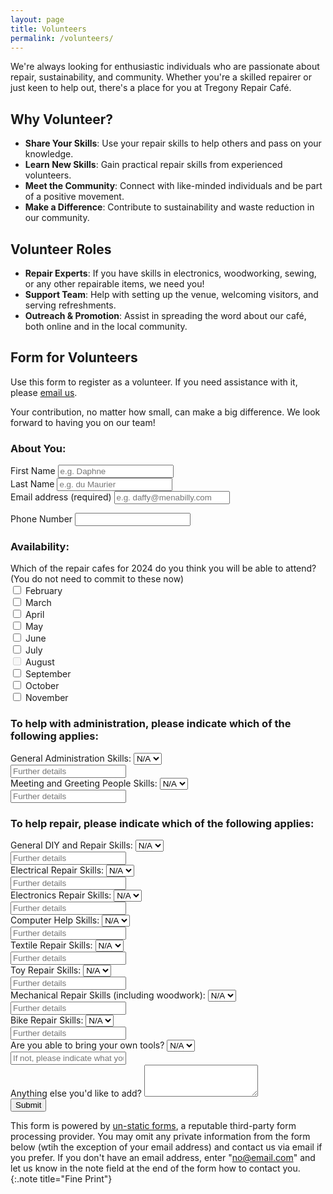 ```yaml
---
layout: page
title: Volunteers
permalink: /volunteers/
---
```


We're always looking for enthusiastic individuals who are passionate about repair, sustainability, and community. Whether you're a skilled repairer or just keen to help out, there's a place for you at Tregony Repair Café.

## Why Volunteer?

- **Share Your Skills**: Use your repair skills to help others and pass on your knowledge.
- **Learn New Skills**: Gain practical repair skills from experienced volunteers.
- **Meet the Community**: Connect with like-minded individuals and be part of a positive movement.
- **Make a Difference**: Contribute to sustainability and waste reduction in our community.

## Volunteer Roles

- **Repair Experts**: If you have skills in electronics, woodworking, sewing, or any other repairable items, we need you!
- **Support Team**: Help with setting up the venue, welcoming visitors, and serving refreshments.
- **Outreach & Promotion**: Assist in spreading the word about our café, both online and in the local community.

## Form for Volunteers

Use this form to register as a volunteer. If you need assistance with it, please [email us](mailto:contact@tregonyrepaircafe.org).

Your contribution, no matter how small, can make a big difference. We look forward to having you on our team!

<form method="post" action="https://forms.un-static.com/forms/017bcfec08f4f79b60c42affc5514b6dc4bd997d">
<!-- About You -->
<h3>About You:</h3>
<div class="form-row">
<div class="col">
<label for="firstName" class="col-form-label">First Name</label>
<input id="firstName" type="text" class="form-control" placeholder="e.g. Daphne">
</div>

<div class="col">
<label for="lastName" class="col-form-label">Last Name</label>
<input id="lastName" type="text" class="form-control" placeholder="e.g. du Maurier">
</div>
</div>

<!-- Email Address -->
<div class="form-group">
<label for="emailAddress">Email address (required)</label>
<input type="email" class="form-control" id="emailAddress" required placeholder="e.g. daffy@menabilly.com">

<!-- Phone Number -->
<label class="form-control-label" for="phoneNumer">Phone Number</label>
<input type="text" class="form-control" id="phoneNumber">
</div>

<!-- Availability -->

<h3>Availability:</h3>
<div class="form-group" id="availability">
<label class="form-control-label" for="availability">Which of the repair cafes for 2024 do you think you will be able to attend? (You do not need to commit to these now) </label>
  <!-- February -->
  <div class="form-check form-check-inline">
    <label class="form-check-label">
      <input class="form-check-input" type="checkbox" id="monthFebruary" value="February"> February
    </label>
  </div>

  <!-- March -->
  <div class="form-check form-check-inline">
    <label class="form-check-label">
      <input class="form-check-input" type="checkbox" id="monthMarch" value="March"> March
    </label>
  </div>

  <!-- April -->
  <div class="form-check form-check-inline">
    <label class="form-check-label">
      <input class="form-check-input" type="checkbox" id="monthApril" value="April"> April
    </label>
  </div>

  <!-- May -->
  <div class="form-check form-check-inline">
    <label class="form-check-label">
      <input class="form-check-input" type="checkbox" id="monthMay" value="May"> May
    </label>
  </div>

  <!-- June -->
  <div class="form-check form-check-inline">
    <label class="form-check-label">
      <input class="form-check-input" type="checkbox" id="monthJune" value="June"> June
    </label>
  </div>

  <!-- July -->
  <div class="form-check form-check-inline">
    <label class="form-check-label">
      <input class="form-check-input" type="checkbox" id="monthJuly" value="July"> July
    </label>
  </div>

  <!-- August (Disabled as the cafe is closed) -->
  <div class="form-check form-check-inline disabled">
    <label class="form-check-label">
      <input class="form-check-input" type="checkbox" id="monthAugust" value="August" disabled> August
    </label>
  </div>

  <!-- September -->
  <div class="form-check form-check-inline">
    <label class="form-check-label">
      <input class="form-check-input" type="checkbox" id="monthSeptember" value="September"> September
    </label>
  </div>

  <!-- October -->
  <div class="form-check form-check-inline">
    <label class="form-check-label">
      <input class="form-check-input" type="checkbox" id="monthOctober" value="October"> October
    </label>
  </div>

  <!-- November -->
  <div class="form-check form-check-inline">
    <label class="form-check-label">
      <input class="form-check-input" type="checkbox" id="monthNovember" value="November"> November
    </label>
  </div>
</div>

  <!-- Skills -->
<h3>To help with administration, please indicate which of the following applies:</h3>

<div class="form-group">
<label for="adminSkills">General Administration Skills:</label>
<select class="form-control" id="adminSkills">
<option value="yes">Yes</option>
<option value="no">No</option>
<option value="na" selected>N/A</option>
</select>
<div class="form-group">
<input id="adminSkillsFurDet" class="form-control" type="text" placeholder="Further details">
</div>
</div>

<div class="form-group">
<label for="meetSkills">Meeting and Greeting People Skills:</label>
<select class="form-control" id="meetSkills">
<option value="yes">Yes</option>
<option value="no">No</option>
<option value="na" selected>N/A</option>
</select>
<div class="form-group">
    <input id="meetSkillsFurDet" class="form-control" type="text" placeholder="Further details">
  </div>
</div>

<h3>To help repair, please indicate which of the following applies:</h3>
<!-- General DIY and Repair Skills: -->
<div class="form-group">
  <label for="diySkills">General DIY and Repair Skills:</label>
  <select class="form-control" id="diySkills">
    <option value="yes">Yes</option>
    <option value="no">No</option>
    <option value="na" selected>N/A</option>
  </select>
  <div class="form-group">
    <input id="diySkillsFurDet" class="form-control" type="text" placeholder="Further details">
  </div>
</div>

<!-- Electrical Repair Skills: -->
<div class="form-group">
  <label for="electricalSkills">Electrical Repair Skills:</label>
  <select class="form-control" id="electricalSkills">
    <option value="yes">Yes</option>
    <option value="no">No</option>
    <option value="na" selected>N/A</option>
  </select>
  <div class="form-group">
    <input id="electricalSkillsFurDet" class="form-control" type="text" placeholder="Further details">
  </div>
</div>

<!-- Electronics Repair Skills: -->
<div class="form-group">
  <label for="electronicsSkills">Electronics Repair Skills:</label>
  <select class="form-control" id="electronicsSkills">
    <option value="yes">Yes</option>
    <option value="no">No</option>
    <option value="na" selected>N/A</option>
  </select>
  <div class="form-group">
    <input id="electronicsSkillsFurDet" class="form-control" type="text" placeholder="Further details">
  </div>
</div>

<!-- Computer Help Skills: -->
<div class="form-group">
  <label for="computerSkills">Computer Help Skills:</label>
  <select class="form-control" id="computerSkills">
    <option value="yes">Yes</option>
    <option value="no">No</option>
    <option value="na" selected>N/A</option>
  </select>
  <div class="form-group">
    <input id="computerSkillsFurDet" class="form-control" type="text" placeholder="Further details">
  </div>
</div>

<!-- Textile Repair Skills: -->
<div class="form-group">
  <label for="textileSkills">Textile Repair Skills:</label>
  <select class="form-control" id="textileSkills">
    <option value="yes">Yes</option>
    <option value="no">No</option>
    <option value="na" selected>N/A</option>
  </select>
  <div class="form-group">
    <input id="textileSkillsFurDet" class="form-control" type="text" placeholder="Further details">
  </div>
</div>

<!-- Toy Repair Skills: -->
<div class="form-group">
  <label for="toySkills">Toy Repair Skills:</label>
  <select class="form-control" id="toySkills">
    <option value="yes">Yes</option>
    <option value="no">No</option>
    <option value="na" selected>N/A</option>
  </select>
  <div class="form-group">
    <input id="toySkillsFurDet" class="form-control" type="text" placeholder="Further details">
  </div>
</div>

<!-- Mechanical Repair Skills (including woodwork): -->
<div class="form-group">
  <label for="mechanicalSkills">Mechanical Repair Skills (including woodwork):</label>
  <select class="form-control" id="mechanicalSkills">
    <option value="yes">Yes</option>
    <option value="no">No</option>
    <option value="na" selected>N/A</option>
  </select>
  <div class="form-group">
    <input id="mechanicalSkillsFurDet" class="form-control" type="text" placeholder="Further details">
  </div>
</div>

<!-- Bike Repair Skills: -->
<div class="form-group">
  <label for="bikeSkills">Bike Repair Skills:</label>
  <select class="form-control" id="bikeSkills">
    <option value="yes">Yes</option>
    <option value="no">No</option>
    <option value="na" selected>N/A</option>
  </select>
  <div class="form-group">
    <input id="bikeSkillsFurDet" class="form-control" type="text" placeholder="Further details">
  </div>
</div>

<!-- Are you able to bring your own tools? (If not, please indicate what you might need in the text field below.) -->
<div class="form-group">
  <label for="ownTools">Are you able to bring your own tools?</label>
  <select class="form-control" id="ownTools">
    <option value="yes">Yes</option>
    <option value="no">No</option>
    <option value="na" selected>N/A</option>
  </select>
  <div class="form-group">
    <input id="ownToolsFurDet" class="form-control" type="text"
     placeholder="If not, please indicate what you might need">
  </div>
</div>

<!-- Anything else you'd like to add? -->

<div class="form-group">
<label for="additionalComments">Anything else you'd like to add?</label>
<textarea class="form-control" id="additionalComments" rows="3"></textarea>
</div>
<button type="submit" class="btn btn-primary" value="submit">Submit</button>
</form>

This form is powered by [un-static forms](https://forms.un-static.com/), a reputable third-party form processing provider. You may omit any private information from the form below (wtih the exception of your email address) and contact us via email if you prefer. If you don't have an email address, enter "no@email.com" and let us know in the note field at the end of the form how to contact you.
{:.note title="Fine Print"}

